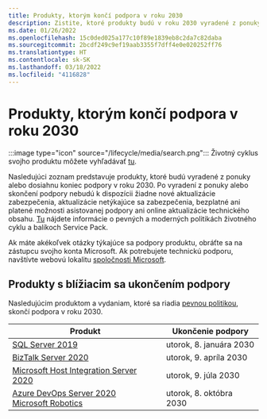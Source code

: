 ```yaml
---
title: Produkty, ktorým končí podpora v roku 2030
description: Zistite, ktoré produkty budú v roku 2030 vyradené z ponuky, ktorých podpora skončí alebo ktoré sa presunú z bežnej do rozšírenej podpory.
ms.date: 01/26/2022
ms.openlocfilehash: 15c0ded025a177c10f89e1839eb8c2da7c82daba
ms.sourcegitcommit: 2bcdf249c9ef19aab3355f7dff4e0e020252ff76
ms.translationtype: HT
ms.contentlocale: sk-SK
ms.lasthandoff: 03/18/2022
ms.locfileid: "4116828"
---
```

# <a name="products-ending-support-in-2030"></a>Produkty, ktorým končí podpora v roku 2030

:::image type="icon" source="/lifecycle/media/search.png":::
Životný cyklus svojho produktu môžete vyhľadávať [tu](/lifecycle/products/).

Nasledujúci zoznam predstavuje produkty, ktoré budú vyradené z ponuky alebo dosiahnu koniec podpory v roku 2030. Po vyradení z ponuky alebo skončení podpory nebudú k dispozícii žiadne nové aktualizácie zabezpečenia, aktualizácie netýkajúce sa zabezpečenia, bezplatné ani platené možnosti asistovanej podpory ani online aktualizácie technického obsahu. [Tu](/lifecycle/overview/product-end-of-support-overview) nájdete informácie o pevných a moderných politikách životného cyklu a balíkoch Service Pack.

Ak máte akékoľvek otázky týkajúce sa podpory produktu, obráťte sa na zástupcu svojho konta Microsoft. Ak potrebujete technickú podporu, navštívte webovú lokalitu [spoločnosti Microsoft](https://support.microsoft.com/contactus/?ws=support).





## <a name="products-reaching-end-of-support"></a>Produkty s blížiacim sa ukončením podpory

Nasledujúcim produktom a vydaniam, ktoré sa riadia [pevnou politikou](/lifecycle/policies/fixed), skončí podpora v roku 2030.

| Produkt | Ukončenie podpory |
| --- | --- |
| [SQL Server 2019](/lifecycle/products/sql-server-2019?branch=live)<br> | utorok, 8. januára 2030 |
| [BizTalk Server 2020](/lifecycle/products/biztalk-server-2020?branch=live)<br> | utorok, 9. apríla 2030 |
| [Microsoft Host Integration Server 2020](/lifecycle/products/microsoft-host-integration-server-2020?branch=live)<br> | utorok, 9. júla 2030 |
| [Azure DevOps Server 2020](/lifecycle/products/azure-devops-server-2020?branch=live)<br>[Microsoft Robotics](/lifecycle/products/microsoft-robotics?branch=live)<br> | utorok, 8. októbra 2030 |


